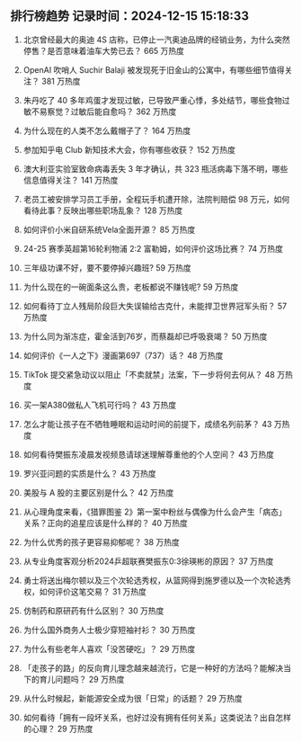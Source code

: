 
## 排行榜趋势 记录时间：2024-12-15 15:18:33
  
  1. 北京曾经最大的奥迪 4S 店称，已停止一汽奥迪品牌的经销业务，为什么突然停售？是否意味着油车大势已去？ 665 万热度
    
  2. OpenAI 吹哨人 Suchir Balaji 被发现死于旧金山的公寓中，有哪些细节值得关注？ 381 万热度
    
  3. 朱丹吃了 40 多年鸡蛋才发现过敏，已导致严重心悸，多处结节，哪些食物过敏不易察觉？过敏后能自愈吗？ 362 万热度
    
  4. 为什么现在的人类不怎么戴帽子了？ 164 万热度
    
  5. 参加知乎电 Club 新知技术大会，你有哪些收获？ 152 万热度
    
  6. 澳大利亚实验室致命病毒丢失 3 年才确认，共 323 瓶活病毒下落不明，哪些信息值得关注？ 141 万热度
    
  7. 老员工被安排学习员工手册，全程玩手机遭开除，法院判赔偿 98 万元，如何看待此事？反映出哪些职场乱象？ 128 万热度
    
  8. 如何评价小米自研系统Vela全面开源？ 85 万热度
    
  9. 24-25 赛季英超第16轮利物浦 2:2 富勒姆，如何评价这场比赛？ 74 万热度
    
  10. 三年级功课不好，要不要停掉兴趣班? 59 万热度
    
  11. 为什么现在的一碗面条这么贵，老板都说不赚钱呢? 59 万热度
    
  12. 如何看待丁立人残局阶段巨大失误输给古克什，未能捍卫世界冠军头衔？ 57 万热度
    
  13. 为什么同为渐冻症，霍金活到76岁，而蔡磊却已呼吸衰竭？ 50 万热度
    
  14. 如何评价《一人之下》漫画第697（737）话？ 48 万热度
    
  15. TikTok 提交紧急动议以阻止「不卖就禁」法案，下一步将何去何从？ 48 万热度
    
  16. 买一架A380做私人飞机可行吗？ 43 万热度
    
  17. 怎么才能让孩子在不牺牲睡眠和运动时间的前提下，成绩名列前茅？ 43 万热度
    
  18. 如何看待樊振东凌晨发视频恳请球迷理解尊重他的个人空间？ 43 万热度
    
  19. 罗兴亚问题的实质是什么？ 43 万热度
    
  20. 美股与 A 股的主要区别是什么？ 42 万热度
    
  21. 从心理角度来看，《猎罪图鉴 2》第一案中粉丝与偶像为什么会产生「病态」关系？正向的追星应该是什么样的？ 40 万热度
    
  22. 为什么优秀的孩子更容易抑郁呢？ 38 万热度
    
  23. 从专业角度客观分析2024乒超联赛樊振东0:3徐瑛彬的原因？ 37 万热度
    
  24. 勇士将送出梅尔顿以及三个次轮选秀权，从篮网得到施罗德以及一个次轮选秀权，如何评价这笔交易？ 31 万热度
    
  25. 仿制药和原研药有什么区别？ 30 万热度
    
  26. 为什么国外商务人士极少穿短袖衬衫？ 30 万热度
    
  27. 为什么有些老年人喜欢「没苦硬吃」？ 29 万热度
    
  28. 「走孩子的路」的反向育儿理念越来越流行，它是一种好的方法吗？能解决当下的育儿问题吗？ 29 万热度
    
  29. 从什么时候起，新能源安全成为很「日常」的话题？ 29 万热度
    
  30. 如何看待「拥有一段坏关系，也好过没有拥有任何关系」这类说法？出自怎样的心理？ 29 万热度
    